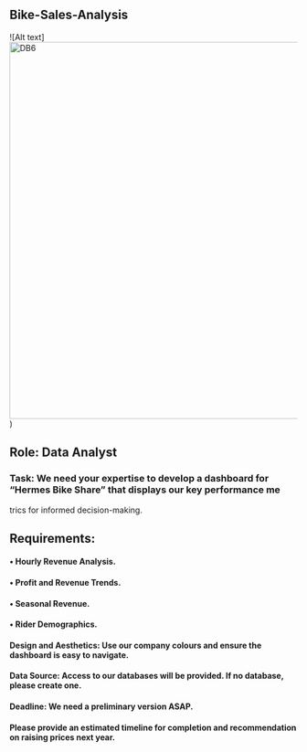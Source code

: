 ## Bike-Sales-Analysis
![Alt text]<img width="1352" height="660" alt="DB6" src="https://github.com/user-attachments/assets/6de99e8c-4f7b-4814-937d-16b94067bcc3" />)

## Role: Data Analyst

### Task: We need your expertise to develop a dashboard for “Hermes Bike Share” that displays our key performance me
trics for informed decision-making.

## Requirements:

#### •	Hourly Revenue Analysis.
#### •	Profit and Revenue Trends.
#### •	Seasonal Revenue.
#### •	Rider Demographics.

#### Design and  Aesthetics: Use our company colours and ensure the dashboard is easy to navigate. 
#### Data Source: Access to our databases will be provided. If no database, please create one.
#### Deadline: We need a preliminary version ASAP.
#### Please provide an estimated timeline for completion and recommendation on raising prices next year.
